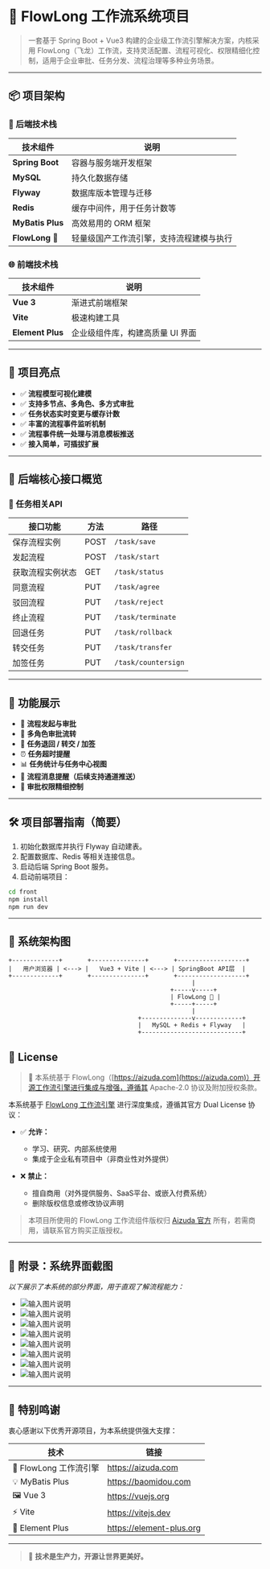 # 🐉 FlowLong 工作流系统项目

> 一套基于 Spring Boot + Vue3 构建的企业级工作流引擎解决方案，内核采用 FlowLong（飞龙）工作流，支持灵活配置、流程可视化、权限精细化控制，适用于企业审批、任务分发、流程治理等多种业务场景。

---

## 📦 项目架构

### 🔧 后端技术栈

| 技术组件         | 说明 |
|------------------|------|
| **Spring Boot**  | 容器与服务端开发框架 |
| **MySQL**        | 持久化数据存储 |
| **Flyway**       | 数据库版本管理与迁移 |
| **Redis**        | 缓存中间件，用于任务计数等 |
| **MyBatis Plus** | 高效易用的 ORM 框架 |
| **FlowLong** 🐉  | 轻量级国产工作流引擎，支持流程建模与执行 |

### 🌐 前端技术栈

| 技术组件         | 说明 |
|------------------|------|
| **Vue 3**        | 渐进式前端框架 |
| **Vite**         | 极速构建工具 |
| **Element Plus** | 企业级组件库，构建高质量 UI 界面 |

---

## 🚀 项目亮点

- ✅ **流程模型可视化建模**
- ✅ **支持多节点、多角色、多方式审批**
- ✅ **任务状态实时变更与缓存计数**
- ✅ **丰富的流程事件监听机制**
- ✅ **流程事件统一处理与消息模板推送**
- ✅ **接入简单，可插拔扩展**

---

## 📌 后端核心接口概览

### 📁 任务相关API

| 接口功能           | 方法 | 路径                                 |
|--------------------|------|--------------------------------------|
| 保存流程实例       | POST | `/task/save`                         |
| 发起流程           | POST | `/task/start`                        |
| 获取流程实例状态   | GET  | `/task/status`                      |
| 同意流程           | PUT  | `/task/agree`                       |
| 驳回流程           | PUT  | `/task/reject`                      |
| 终止流程           | PUT  | `/task/terminate`                   |
| 回退任务           | PUT  | `/task/rollback`                    |
| 转交任务           | PUT  | `/task/transfer`                    |
| 加签任务           | PUT  | `/task/countersign`                 |

---

## 💼 功能展示

- 🧾 **流程发起与审批**
- 👥 **多角色审批流转**
- 🔁 **任务退回 / 转交 / 加签**
- ⏰ **任务超时提醒**
- 📊 **任务统计与任务中心视图**
- 🔔 **流程消息提醒（后续支持通道推送）**
- 🔐 **审批权限精细控制**

---

## 🛠️ 项目部署指南（简要）

1. 初始化数据库并执行 Flyway 自动建表。
2. 配置数据库、Redis 等相关连接信息。
3. 启动后端 Spring Boot 服务。
4. 启动前端项目：

```bash
cd front
npm install
npm run dev
``` 
---

## 🔮 系统架构图

```text
+-------------+       +---------------+       +-------------------+
|   用户浏览器 | <---> |   Vue3 + Vite | <---> | SpringBoot API层  |
+-------------+       +---------------+       +-------------------+
                                                   |
                                             +-----v-----+
                                             | FlowLong 🐉 |
                                             +-----+-----+
                                                   |
                                    +--------------v-------------+
                                    |   MySQL + Redis + Flyway   |
                                    +----------------------------+
```

## 📄 License

> 🚀 本系统基于 FlowLong（[https://aizuda.com](https://aizuda.com)）开源工作流引擎进行集成与增强，遵循其 Apache-2.0 协议及附加授权条款。

本系统基于 [FlowLong 工作流引擎](https://aizuda.com) 进行深度集成，遵循其官方 Dual License 协议：

- ✅ **允许：**
  - 学习、研究、内部系统使用
  - 集成于企业私有项目中（非商业性对外提供）

- ❌ **禁止：**
  - 擅自商用（对外提供服务、SaaS平台、或嵌入付费系统）
  - 删除版权信息或修改协议声明

> 本项目所使用的 FlowLong 工作流组件版权归 [Aizuda 官方](https://aizuda.com) 所有，若需商用，请联系官方购买正版授权。

---

## 📎 附录：系统界面截图

_以下展示了本系统的部分界面，用于直观了解流程能力：_

- ![输入图片说明](image.png)
- ![输入图片说明](image1.png)
- ![输入图片说明](image2.png)
- ![输入图片说明](image3.png)
- ![输入图片说明](image4.png)
- ![输入图片说明](image5.png)
- ![输入图片说明](image6.png)
- ![输入图片说明](image7.png)

---

## 🙌 特别鸣谢

衷心感谢以下优秀开源项目，为本系统提供强大支撑：

| 技术 | 链接 |
|------|------|
| 🐉 FlowLong 工作流引擎 | https://aizuda.com |
| 💡 MyBatis Plus | https://baomidou.com |
| 🖼️ Vue 3 | https://vuejs.org |
| ⚡ Vite | https://vitejs.dev |
| 🧩 Element Plus | https://element-plus.org |

---

> 💬 **技术是生产力，开源让世界更美好。**